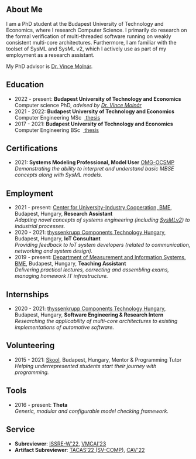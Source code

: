 ## <i class="fas fa-user fa-fw"></i> About Me
I am a PhD student at the Budapest University of Technology and Economics, where I research Computer Science. I primarily do research on the formal verification of multi-threaded software running on weakly consistent multi-core architectures. Furthermore, I am familiar with the toolset of SysML and SysML v2, which I actively use as part of my employment as a research assistant. 

My PhD advisor is [Dr. Vince Molnár](https://mit.bme.hu/~molnarv).

## <i class="fas fa-graduation-cap fa-fw"></i> Education
- 2022 - present: **Budapest University of Technology and Economics**  
  Computer science PhD, _advised by [Dr. Vince Molnár](http://mit.bme.hu/~molnarv/)_
- 2021 - 2022: **Budapest University of Technology and Economics**  
  Computer Engineering MSc &nbsp;[<i class="fas fa-file-alt"></i>&nbsp;thesis](publications/mscthesis22.pdf)
- 2017 - 2021: **Budapest University of Technology and Economics**  
  Computer Engineering BSc &nbsp;[<i class="fas fa-file-alt"></i>&nbsp;thesis](publications/bscthesis20.pdf)

## <i class="fas fa-star fa-fw"></i> Certifications  
- 2021: **Systems Modeling Professional, Model User** [OMG-OCSMP](https://www.omg.org/ocsmp/)  
  _Demonstrating the ability to interpret and understand basic MBSE concepts along with SysML models_.

## <i class="fas fa-briefcase fa-fw"></i> Employment

- 2021 - present: [Center for University-Industry Cooperation, BME](https://fiek.bme.hu/english/), Budapest, Hungary, **Research Assistant**  
  _Adapting novel concepts of systems engineering (including [SysMLv2](https://www.omgsysml.org/SysML-2.htm)) to industrial processes._  
- 2020 - 2021: [thyssenkrupp Components Technology Hungary](https://www.thyssenkrupp.hu/hu/), Budapest, Hungary, **IoT Consultant**    
  _Providing feedback to IoT system developers (related to communication, networking and system design)._  
- 2019 - present: [Department of Measurement and Information Systems, BME](http://www.mit.bme.hu/eng/), Budapest, Hungary, **Teaching Assistant**  
  _Delivering practical lectures, correcting and assembling exams, managing homework IT infrastructure._    

## <i class="fas fa-globe fa-fw"></i> Internships

- 2020 - 2021: [thyssenkrupp Components Technology Hungary](https://www.thyssenkrupp.hu/hu/), Budapest, Hungary, **Software Engineering & Research Intern**  
  _Researching the applicability of multi-core architectures to existing implementations of automotive software._ 

## <i class="fas fa-handshake fa-fw"></i> Volunteering

- 2015 - 2021: [Skool](https://skool.org.hu/), Budapest, Hungary, Mentor & Programming Tutor  
  _Helping underrepresented students start their journey with programming._

## <i class="fas fa-desktop fa-fw"></i> Tools
- 2016 - present: **Theta** [<i class="fab fa-github"></i>](https://github.com/ftsrg/theta)  
  _Generic, modular and configurable model checking framework._

<!-- ## <i class="fas fa-file-alt fa-fw"></i> Selected Publications -->

## <i class="fas fa-university fa-fw"></i> Service
- **Subreviewer**: [ISSRE-W'22](https://issre2022.github.io/), [VMCAI'23](https://vmcai-2023.github.io/)
- **Artifact Subreviewer**: [TACAS'22 (SV-COMP)](https://sv-comp.sosy-lab.org/2022/), [CAV'22](http://i-cav.org/2022/)